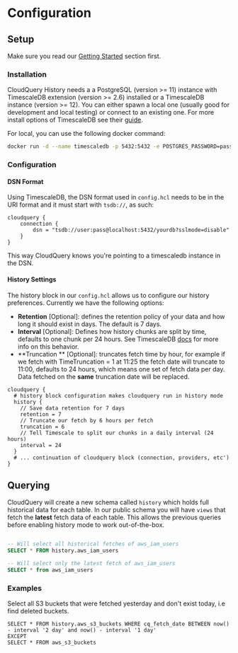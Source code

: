# Configuration

## Setup

Make sure you read our [Getting Started](https://docs.cloudquery.io/docs/getting-started) section first.

### Installation

CloudQuery History needs a a PostgreSQL (version >= 11) instance with TimescaleDB extension (version >= 2.6) installed or a TimescaleDB instance (version >= 12). You can either spawn a local one (usually good for development and local testing)
or connect to an existing one. For more install options of TimescaleDB see their [guide](https://docs.timescale.com/timescaledb/latest/how-to-guides/install-timescaledb/).

For local, you can use the following docker command:

```bash
docker run -d --name timescaledb -p 5432:5432 -e POSTGRES_PASSWORD=pass timescale/timescaledb:latest-pg12
```

### Configuration

#### DSN Format

Using TimescaleDB, the DSN format used in `config.hcl` needs to be in the URI format and it must start with `tsdb://`, as such:

```
cloudquery {
    connection {
        dsn = "tsdb://user:pass@localhost:5432/yourdb?sslmode=disable"
    }
}
```

This way CloudQuery knows you're pointing to a timescaledb instance in the DSN.

#### History Settings

The history block in our `config.hcl` allows us to configure our history preferences. Currently we have the following options:

- **Retention** [Optional]: defines the retention policy of your data and how long it should exist in days. The default is 7 days. 
- **Interval** [Optional]: Defines how history chunks are split by time, defaults to one chunk per 24 hours. See TimescaleDB [docs](https://docs.timescale.com/api/latest/distributed-hypertables/create_distributed_hypertable/#sample-usage) for more info on this behavior.
- **Truncation ** [Optional]: truncates fetch time by hour, for example if we fetch with TimeTruncation = 1 at 11:25 the fetch date will truncate to 11:00, defaults to 24 hours, which means one set of fetch data per day. Data fetched on the **same** truncation date will be replaced.


```
cloudquery {
  # history block configuration makes cloudquery run in history mode
  history {
    // Save data retention for 7 days
    retention = 7
    // Truncate our fetch by 6 hours per fetch
    truncation = 6
    // Tell Timescale to split our chunks in a daily interval (24 hours)
    interval = 24
  }
  # ... continuation of cloudquery block (connection, providers, etc')
}
```

## Querying

CloudQuery will create a new schema called `history` which holds full historical data for each table. In our public schema you will have `views` that fetch the **latest** fetch data of each table. This allows the previous queries before enabling history mode to work out-of-the-box. 

```SQL

-- Will select all historical fetches of aws_iam_users
SELECT * FROM history.aws_iam_users

-- Will select only the latest fetch of aws_iam_users
SELECT * from aws_iam_users
```

### Examples

Select all S3 buckets that were fetched yesterday and don't exist today, i.e find deleted buckets.
```
SELECT * FROM history.aws_s3_buckets WHERE cq_fetch_date BETWEEN now() - interval '2 day' and now() - interval '1 day'
EXCEPT
SELECT * FROM aws_s3_buckets 
```
